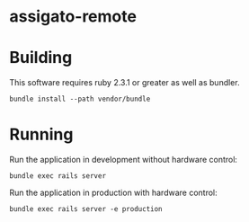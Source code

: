 # assigato-remote

Building
========

This software requires ruby 2.3.1 or greater as well as bundler.

```
bundle install --path vendor/bundle
```

Running
=======

Run the application in development without hardware control:

```
bundle exec rails server
```

Run the application in production with hardware control:

```
bundle exec rails server -e production
```
